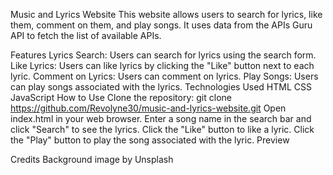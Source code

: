 Music and Lyrics Website
This website allows users to search for lyrics, like them, comment on them, and play songs. It uses data from the APIs Guru API to fetch the list of available APIs.

Features
Lyrics Search: Users can search for lyrics using the search form.
Like Lyrics: Users can like lyrics by clicking the "Like" button next to each lyric.
Comment on Lyrics: Users can comment on lyrics.
Play Songs: Users can play songs associated with the lyrics.
Technologies Used
HTML
CSS
JavaScript
How to Use
Clone the repository: git clone https://github.com/Revolyne30/music-and-lyrics-website.git
Open index.html in your web browser.
Enter a song name in the search bar and click "Search" to see the lyrics.
Click the "Like" button to like a lyric.
Click the "Play" button to play the song associated with the lyric.
Preview

Credits
Background image by Unsplash
